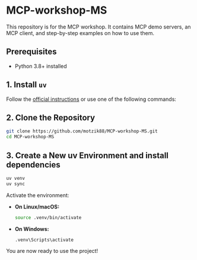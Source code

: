 # MCP-workshop-MS

This repository is for the MCP workshop. It contains MCP demo servers, an MCP client, and step-by-step examples on how to use them.


## Prerequisites

- Python 3.8+ installed

## 1. Install `uv`

Follow the [official instructions](https://github.com/astral-sh/uv#installation) or use one of the following commands:


## 2. Clone the Repository

```bash
git clone https://github.com/motzik88/MCP-workshop-MS.git
cd MCP-workshop-MS
```

## 3. Create a New uv Environment and install dependencies

```bash
uv venv 
uv sync
```

Activate the environment:

- **On Linux/macOS:**
  ```bash
  source .venv/bin/activate
  ```
- **On Windows:**
  ```cmd
  .venv\Scripts\activate
  ```



You are now ready to use the project!
